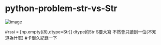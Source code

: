 # python-problem-str-vs-Str

![image](https://user-images.githubusercontent.com/47856036/169028721-4245f5e5-4c23-4e46-b603-1349a5860630.png)

#rssi = [np.empty((8),dtype=Str)]  dtype的Str  S要大寫  不然會只讀到一位(不知道為什麼)
#卡很久紀錄一下
